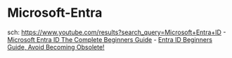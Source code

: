 # Microsoft-Entra
sch: https://www.youtube.com/results?search_query=Microsoft+Entra+ID - [Microsoft Entra ID The Complete Beginners Guide](https://youtu.be/ThT3n2Yass4) - [Entra ID Beginners Guide, Avoid Becoming Obsolete!](https://youtu.be/RnnnY0hr3vE)
